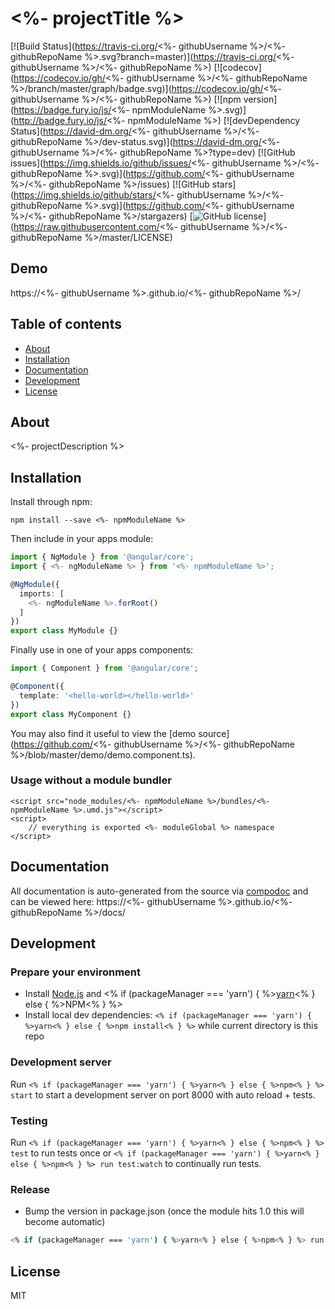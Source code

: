 # <%- projectTitle %>
[![Build Status](https://travis-ci.org/<%- githubUsername %>/<%- githubRepoName %>.svg?branch=master)](https://travis-ci.org/<%- githubUsername %>/<%- githubRepoName %>)
[![codecov](https://codecov.io/gh/<%- githubUsername %>/<%- githubRepoName %>/branch/master/graph/badge.svg)](https://codecov.io/gh/<%- githubUsername %>/<%- githubRepoName %>)
[![npm version](https://badge.fury.io/js/<%- npmModuleName %>.svg)](http://badge.fury.io/js/<%- npmModuleName %>)
[![devDependency Status](https://david-dm.org/<%- githubUsername %>/<%- githubRepoName %>/dev-status.svg)](https://david-dm.org/<%- githubUsername %>/<%- githubRepoName %>?type=dev)
[![GitHub issues](https://img.shields.io/github/issues/<%- githubUsername %>/<%- githubRepoName %>.svg)](https://github.com/<%- githubUsername %>/<%- githubRepoName %>/issues)
[![GitHub stars](https://img.shields.io/github/stars/<%- githubUsername %>/<%- githubRepoName %>.svg)](https://github.com/<%- githubUsername %>/<%- githubRepoName %>/stargazers)
[![GitHub license](https://img.shields.io/badge/license-MIT-blue.svg)](https://raw.githubusercontent.com/<%- githubUsername %>/<%- githubRepoName %>/master/LICENSE)

## Demo
https://<%- githubUsername %>.github.io/<%- githubRepoName %>/

## Table of contents

- [About](#about)
- [Installation](#installation)
- [Documentation](#documentation)
- [Development](#development)
- [License](#license)

## About

<%- projectDescription %>

## Installation

Install through npm:
```
npm install --save <%- npmModuleName %>
```

Then include in your apps module:

```typescript
import { NgModule } from '@angular/core';
import { <%- ngModuleName %> } from '<%- npmModuleName %>';

@NgModule({
  imports: [
    <%- ngModuleName %>.forRoot()
  ]
})
export class MyModule {}
```

Finally use in one of your apps components:
```typescript
import { Component } from '@angular/core';

@Component({
  template: '<hello-world></hello-world>'
})
export class MyComponent {}
```

You may also find it useful to view the [demo source](https://github.com/<%- githubUsername %>/<%- githubRepoName %>/blob/master/demo/demo.component.ts).

### Usage without a module bundler
```
<script src="node_modules/<%- npmModuleName %>/bundles/<%- npmModuleName %>.umd.js"></script>
<script>
    // everything is exported <%- moduleGlobal %> namespace
</script>
```

## Documentation
All documentation is auto-generated from the source via [compodoc](https://compodoc.github.io/compodoc/) and can be viewed here:
https://<%- githubUsername %>.github.io/<%- githubRepoName %>/docs/

## Development

### Prepare your environment
* Install [Node.js](http://nodejs.org/) and <% if (packageManager === 'yarn') { %>[yarn](https://yarnpkg.com/en/docs/install)<% } else { %>NPM<% } %>
* Install local dev dependencies: `<% if (packageManager === 'yarn') { %>yarn<% } else { %>npm install<% } %>` while current directory is this repo

### Development server
Run `<% if (packageManager === 'yarn') { %>yarn<% } else { %>npm<% } %> start` to start a development server on port 8000 with auto reload + tests.

### Testing
Run `<% if (packageManager === 'yarn') { %>yarn<% } else { %>npm<% } %> test` to run tests once or `<% if (packageManager === 'yarn') { %>yarn<% } else { %>npm<% } %> run test:watch` to continually run tests.

### Release
* Bump the version in package.json (once the module hits 1.0 this will become automatic)
```bash
<% if (packageManager === 'yarn') { %>yarn<% } else { %>npm<% } %> run release
```

## License

MIT
